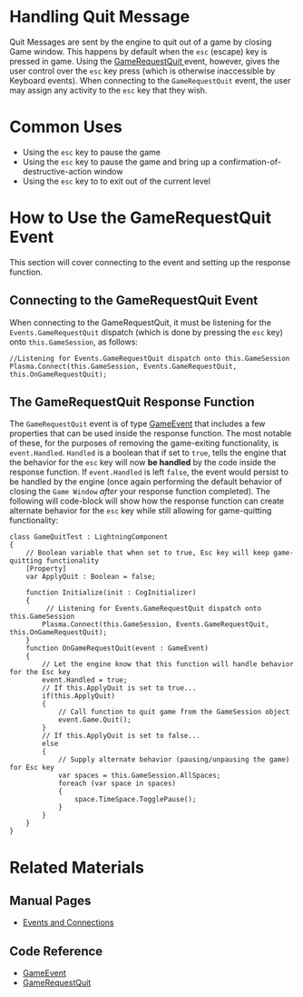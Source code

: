 # Handling Quit Message
Quit Messages are sent by the engine to quit out of a game by closing Game window. This happens by default when the `esc` (escape) key is pressed in game. Using the [ GameRequestQuit  ](https://github.com/dragonCASTjosh/PlasmaDocs/blob/master/code_reference/event_reference.markdown#gamerequestquit) event, however, gives the user control over the `esc` key press (which is otherwise inaccessible by Keyboard events). When connecting to the `GameRequestQuit` event, the user may assign any activity to the `esc` key that they wish. 

 # Common Uses
 - Using the `esc` key to pause the game
 - Using the `esc` key to pause the game and bring up a confirmation-of-destructive-action window
 - Using the `esc` key to to exit out of the current level

 # How to Use the GameRequestQuit Event
This section will cover connecting to the event and setting up the response function.

 ## Connecting to the GameRequestQuit Event
When connecting to the GameRequestQuit, it must be listening for the `Events.GameRequestQuit` dispatch (which is done by pressing the `esc` key) onto `this.GameSession`, as follows:

```lang=csharp
//Listening for Events.GameRequestQuit dispatch onto this.GameSession
Plasma.Connect(this.GameSession, Events.GameRequestQuit, this.OnGameRequestQuit);
```

 ## The GameRequestQuit Response Function
The `GameRequestQuit` event is of type [GameEvent](https://github.com/dragonCASTjosh/PlasmaDocs/blob/master/plasma_editor_documentation/code_reference/class_reference/gameevent.markdown)  that includes a few properties that can be used inside the response function. The most notable of these, for the purposes of removing the game-exiting functionality, is `event.Handled`. `Handled` is a boolean that if set to `true`, tells the engine that the behavior for the `esc` key will now **be handled** by the code inside the response function. If `event.Handled` is left `false`, the event would persist to be handled by the engine (once again performing the default behavior of closing the `Game Window` *after* your response function completed).
The following will code-block will show how the response function can create alternate behavior for the `esc` key while still allowing for game-quitting functionality:

```
class GameQuitTest : LightningComponent
{
    // Boolean variable that when set to true, Esc key will keep game-quitting functionality
    [Property]
    var ApplyQuit : Boolean = false;

    function Initialize(init : CogInitializer)
    {
         // Listening for Events.GameRequestQuit dispatch onto this.GameSession
        Plasma.Connect(this.GameSession, Events.GameRequestQuit, this.OnGameRequestQuit);
    }
    function OnGameRequestQuit(event : GameEvent)
    {
        // Let the engine know that this function will handle behavior for the Esc key
        event.Handled = true;
        // If this.ApplyQuit is set to true...
        if(this.ApplyQuit)
        {
            // Call function to quit game from the GameSession object
            event.Game.Quit();
        }
        // If this.ApplyQuit is set to false...
        else
        {
            // Supply alternate behavior (pausing/unpausing the game) for Esc key
            var spaces = this.GameSession.AllSpaces;
            foreach (var space in spaces)
            {
                space.TimeSpace.TogglePause();
            }
        }
    }
}
```


 # Related Materials
 ## Manual Pages
- [Events and Connections](https://github.com/dragonCASTjosh/PlasmaDocs/blob/master/plasma_editor_documentation/plasmamanual/scripting/eventsandconnections.markdown)

 ## Code Reference
- [GameEvent](https://github.com/dragonCASTjosh/PlasmaDocs/blob/master/plasma_editor_documentation/code_reference/class_reference/gameevent.markdown) 
- [ GameRequestQuit  ](https://github.com/dragonCASTjosh/PlasmaDocs/blob/master/code_reference/event_reference.markdown#gamerequestquit)

 

 
